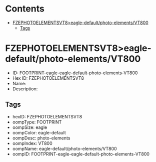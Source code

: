 



Contents
========

* [FZEPHOTOELEMENTSVT8>eagle-default/photo-elements/VT800](#fzephotoelementsvt8eagle-defaultphoto-elementsvt800)
	* [Tags](#tags)

# FZEPHOTOELEMENTSVT8>eagle-default/photo-elements/VT800

- ID: FOOTPRINT-eagle-eagle-default-photo-elements-VT800
- Hex ID: FZEPHOTOELEMENTSVT8
- Name: 
- Description: 

## Tags

- hexID: FZEPHOTOELEMENTSVT8
- oompType: FOOTPRINT
- oompSize: eagle
- oompColor: eagle-default
- oompDesc: photo-elements
- oompIndex: VT800
- oompName: eagle-default/photo-elements/VT800
- oompID: FOOTPRINT-eagle-eagle-default-photo-elements-VT800
